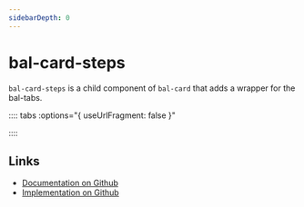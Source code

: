 ```yaml
---
sidebarDepth: 0
---
```



# bal-card-steps

`bal-card-steps` is a child component of `bal-card` that adds a wrapper for the bal-tabs.




:::: tabs :options="{ useUrlFragment: false }"


::::

## Links

* [Documentation on Github](https://github.com/baloise/design-system/blob/master/docs/src/components/components/bal-card-steps.md)
* [Implementation on Github](https://github.com/baloise/design-system/blob/master/packages/components/src/components/bal-card-steps)
